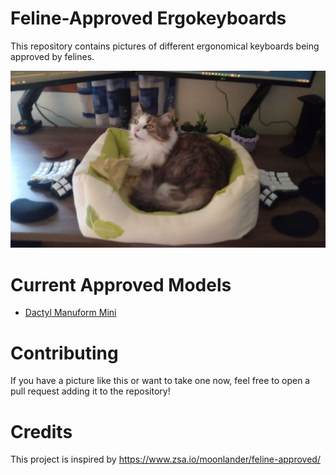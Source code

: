 # Feline-Approved Ergokeyboards
This repository contains pictures of different ergonomical keyboards being
approved by felines.

<p align="center">
  <img src="./dactyl/manuform-mini/dactyl-manuform-mini-approved.jpg">
</p>

# Current Approved Models
- [Dactyl Manuform Mini](./dactyl/manuform-mini/)

# Contributing
If you have a picture like this or want to take one now, feel free to open a
pull request adding it to the repository!

# Credits
This project is inspired by https://www.zsa.io/moonlander/feline-approved/
